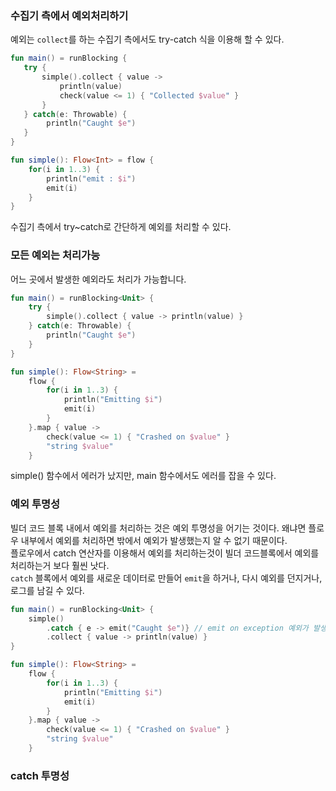 ### 수집기 측에서 예외처리하기
예외는 `collect`를 하는 수집기 측에서도 try-catch 식을 이용해 할 수 있다.

~~~kotlin
fun main() = runBlocking {
   try {
       simple().collect { value -> 
           println(value)
           check(value <= 1) { "Collected $value" }
       }
   } catch(e: Throwable) {
        println("Caught $e")   
   }
}

fun simple(): Flow<Int> = flow {
    for(i in 1..3) {
        println("emit : $i")
        emit(i)
    }
}
~~~

수집기 측에서 try~catch로 간단하게 예외를 처리할 수 있다.<br>

### 모든 예외는 처리가능
어느 곳에서 발생한 예외라도 처리가 가능합니다.

~~~kotlin
fun main() = runBlocking<Unit> {
    try {
        simple().collect { value -> println(value) }
    } catch(e: Throwable) {
        println("Caught $e")
    }
}

fun simple(): Flow<String> = 
	flow {
        for(i in 1..3) {
            println("Emitting $i")
            emit(i)
        }
    }.map { value -> 
        check(value <= 1) { "Crashed on $value" }
        "string $value"
    }
~~~

simple() 함수에서 에러가 났지만, main 함수에서도 에러를 잡을 수 있다.<br>

### 예외 투명성

빌더 코드 블록 내에서 예외를 처리하는 것은 예외 투명성을 어기는 것이다. 왜냐면 플로우 내부에서 예외를 처리하면 밖에서 예외가 발생했는지 알 수 없기 때문이다.<br>
플로우에서 catch 연산자를 이용해서 예외를 처리하는것이 빌더 코드블록에서 예외를 처리하는거 보다 훨씬 낫다.<br>
`catch` 블록에서 예외를 새로운 데이터로 만들어 `emit`을 하거나, 다시 예외를 던지거나, 로그를 남길 수 있다.

~~~kotlin
fun main() = runBlocking<Unit> {
    simple()
    	.catch { e -> emit("Caught $e")} // emit on exception 예외가 발생하면 호출이 된다.
        .collect { value -> println(value) }
}

fun simple(): Flow<String> = 
	flow {
        for(i in 1..3) {
            println("Emitting $i")
            emit(i)
        }
    }.map { value -> 
        check(value <= 1) { "Crashed on $value" }
        "string $value"
    }
~~~

### catch 투명성
